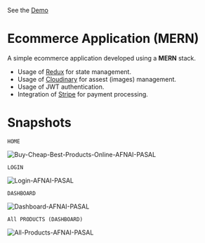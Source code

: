 See the [Demo](https://ecommerce-mern-app-afnaipasal.herokuapp.com/)

# Ecommerce Application (MERN)
A simple ecommerce application developed using a **MERN** stack. 
- Usage of [Redux](https://redux.js.org/) for state management.
- Usage of [Cloudinary](https://cloudinary.com/) for assest (images) management. 
- Usage of JWT authentication.
- Integration of [Stripe](https://stripe.com/) for payment processing.

# Snapshots
`HOME`

![Buy-Cheap-Best-Products-Online-AFNAI-PASAL](https://user-images.githubusercontent.com/70515260/132940809-20ce427b-e36e-40dc-933c-e10cb7a80bd8.png)

`LOGIN`

![Login-AFNAI-PASAL](https://user-images.githubusercontent.com/70515260/132941059-fe35f5a1-f33d-4630-a4bd-ea805a4d3e88.png)

`DASHBOARD`

![Dashboard-AFNAI-PASAL](https://user-images.githubusercontent.com/70515260/132940811-61165b88-90bf-4663-81d0-41f864721233.png)

`All PRODUCTS (DASHBOARD)`

![All-Products-AFNAI-PASAL](https://user-images.githubusercontent.com/70515260/132941005-2c263192-eb25-4beb-a9d7-1ded34298a18.png)


